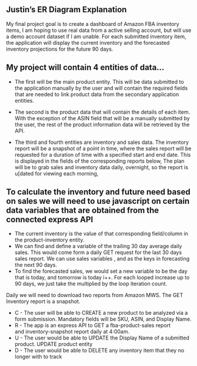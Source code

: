 <!-- Checkpoint #2 README.md -->
<!-- Justin Essler -->

## Justin’s ER Diagram Explanation

My final project goal is to create a dashboard of Amazon FBA inventory items, I am hoping to use real data from a active selling account, but will use a demo account dataset if I am unable. For each submitted inventory item, the application will display the current inventory and the forecasted inventory projections for the future 90 days. 

## My project will contain 4 entities of data...

* The first will be the main product entity. This will be data submitted to the application manually by the user and will contain the required fields that are needed to link product data from the secondary application entities.

* The second is the product data that will contain the details of each item. With the exception of the ASIN field that will be a manually submitted by the user, the rest of the product information data will be retrieved by the API. 

* The third and fourth entities are inventory and sales data. The inventory report will be a snapshot of a point in time, where the sales report will be requested for a duration of time with a specified start and end date. This is displayed in the fields of the corresponding reports below, The plan will be to grab sales and inventory data daily, overnight, so the report is u[dated for viewing each morning,

## To calculate the inventory and future need based on sales we will need to use javascript on certain data variables that are obtained from the connected express API

* The current inventory is the value of that corresponding field/column in the product-inventory entity. 
* We can find and define a variable of the trailing 30 day average daily sales. This would come form a daily GET request for the last 30 days sales report. We can use sales variables <trailing-average>, and <trailing-single-day-average> as the keys in forecasting the next 90 days. 
* To find the forecasted sales, we would set a new variable to be the day that is today, and tomorrow is today i++. For each looped increase up to 90 days, we just take the <trailing-average-single-day> multiplied by the loop iteration count.

Daily we will need to download two reports from Amazon MWS. The GET Inventory report is a snapshot.
* C - The user will be able to CREATE a new product to be analyzed via a form submission. Mandatory fields will be SKU, ASIN, and Display Name.
* R - The app is an express API to GET a fba-product-sales report and inventory-snapshot report daily at 4:00am.
* U - The user would be able to UPDATE the Display Name of a submitted product. UPDATE product entity
* D - The user would be able to DELETE any inventory item that they no longer with to track
